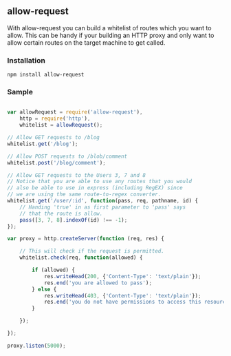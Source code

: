 ## allow-request

With allow-request you can build a whitelist of routes which you want to allow. This
can be handy if your building an HTTP proxy and only want to allow certain routes
on the target machine to get called.

### Installation

```
npm install allow-request
```

### Sample

```javascript

var allowRequest = require('allow-request'),
    http = require('http'),
    whitelist = allowRequest();

// Allow GET requests to /blog
whitelist.get('/blog');

// Allow POST requests to /blob/comment
whitelist.post('/blog/comment');

// Allow GET requests to the Users 3, 7 and 8
// Notice that you are able to use any routes that you would
// also be able to use in express (including RegEX) since
// we are using the same route-to-regex converter.
whitelist.get('/user/:id', function(pass, req, pathname, id) {
    // Handing 'true' in as first parameter to 'pass' says
    // that the route is allow.
    pass([3, 7, 8].indexOf(id) !== -1);
});

var proxy = http.createServer(function (req, res) {

    // This will check if the request is permitted.
    whitelist.check(req, function(allowed) {

        if (allowed) {
            res.writeHead(200, {'Content-Type': 'text/plain'});
            res.end('you are allowed to pass');
        } else {
            res.writeHead(403, {'Content-Type': 'text/plain'});
            res.end('you do not have permissions to access this resource');
        }

    });

});

proxy.listen(5000);

```